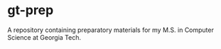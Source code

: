 # gt-prep
A repository containing preparatory materials for my M.S. in Computer Science at Georgia Tech.
